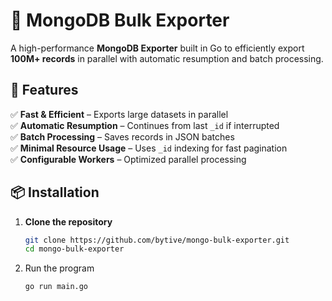 # 🚀 MongoDB Bulk Exporter

A high-performance **MongoDB Exporter** built in Go to efficiently export **100M+ records** in parallel with automatic resumption and batch processing.

## 🔹 Features
✅ **Fast & Efficient** – Exports large datasets in parallel  
✅ **Automatic Resumption** – Continues from last `_id` if interrupted  
✅ **Batch Processing** – Saves records in JSON batches  
✅ **Minimal Resource Usage** – Uses `_id` indexing for fast pagination  
✅ **Configurable Workers** – Optimized parallel processing  

## 📦 Installation
1. **Clone the repository**
   ```sh
   git clone https://github.com/bytive/mongo-bulk-exporter.git
   cd mongo-bulk-exporter
2. Run the program
   ```sh
   go run main.go

